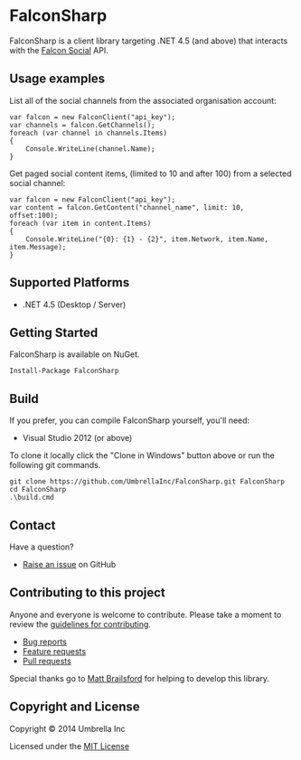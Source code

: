 # FalconSharp

FalconSharp is a client library targeting .NET 4.5 (and above) that interacts with the [Falcon Social](http://www.falconsocial.com/) API.


## Usage examples

List all of the social channels from the associated organisation account:

	var falcon = new FalconClient("api_key");
	var channels = falcon.GetChannels();
	foreach (var channel in channels.Items)
	{
		Console.WriteLine(channel.Name);
	}

Get paged social content items, (limited to 10 and after 100) from a selected social channel:

	var falcon = new FalconClient("api_key");
	var content = falcon.GetContent("channel_name", limit: 10, offset:100);
	foreach (var item in content.Items)
	{
		Console.WriteLine("{0}: {1} - {2}", item.Network, item.Name, item.Message);
	}


## Supported Platforms

* .NET 4.5 (Desktop / Server)


## Getting Started

FalconSharp is available on NuGet.

	Install-Package FalconSharp


## Build

If you prefer, you can compile FalconSharp yourself, you'll need:

* Visual Studio 2012 (or above)

To clone it locally click the "Clone in Windows" button above or run the following git commands.

	git clone https://github.com/UmbrellaInc/FalconSharp.git FalconSharp
	cd FalconSharp
	.\build.cmd


## Contact

Have a question?

* [Raise an issue](https://github.com/UmbrellaInc/FalconSharp/issues) on GitHub


## Contributing to this project

Anyone and everyone is welcome to contribute. Please take a moment to review the [guidelines for contributing](CONTRIBUTING.md).

* [Bug reports](CONTRIBUTING.md#bugs)
* [Feature requests](CONTRIBUTING.md#features)
* [Pull requests](CONTRIBUTING.md#pull-requests)


Special thanks go to [Matt Brailsford](https://github.com/mattbrailsford) for helping to develop this library.

## Copyright and License

Copyright &copy; 2014 Umbrella Inc

Licensed under the [MIT License](LICENSE.md)
